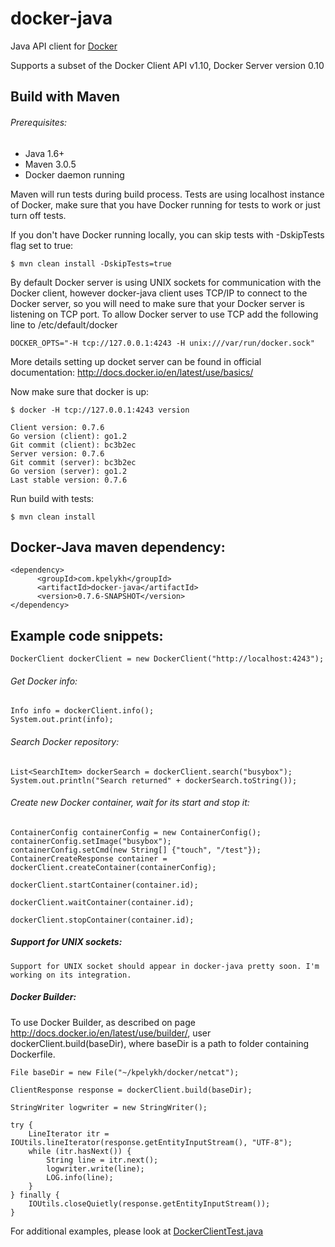# docker-java

Java API client for [Docker](http://docs.docker.io/ "Docker")

Supports a subset of the Docker Client API v1.10, Docker Server version 0.10

## Build with Maven

###### Prerequisites:

* Java 1.6+
* Maven 3.0.5
* Docker daemon running

Maven will run tests during build process. Tests are using localhost instance of Docker, make sure that
you have Docker running for tests to work or just turn off tests.

If you don't have Docker running locally, you can skip tests with -DskipTests flag set to true:

    $ mvn clean install -DskipTests=true


By default Docker server is using UNIX sockets for communication with the Docker client, however docker-java
client uses TCP/IP to connect to the Docker server, so you will need to make sure that your Docker server is
listening on TCP port. To allow Docker server to use TCP add the following line to /etc/default/docker

    DOCKER_OPTS="-H tcp://127.0.0.1:4243 -H unix:///var/run/docker.sock"

More details setting up docket server can be found in official documentation: http://docs.docker.io/en/latest/use/basics/

Now make sure that docker is up:
    
    $ docker -H tcp://127.0.0.1:4243 version

    Client version: 0.7.6
    Go version (client): go1.2
    Git commit (client): bc3b2ec
    Server version: 0.7.6
    Git commit (server): bc3b2ec
    Go version (server): go1.2
    Last stable version: 0.7.6

Run build with tests:

    $ mvn clean install

## Docker-Java maven dependency:

    <dependency>
          <groupId>com.kpelykh</groupId>
          <artifactId>docker-java</artifactId>
          <version>0.7.6-SNAPSHOT</version>
    </dependency>


## Example code snippets:

    DockerClient dockerClient = new DockerClient("http://localhost:4243");

###### Get Docker info:

    Info info = dockerClient.info();
    System.out.print(info);
    
###### Search Docker repository:

    List<SearchItem> dockerSearch = dockerClient.search("busybox");
    System.out.println("Search returned" + dockerSearch.toString());
      
###### Create new Docker container, wait for its start and stop it:

    ContainerConfig containerConfig = new ContainerConfig();
    containerConfig.setImage("busybox");
    containerConfig.setCmd(new String[] {"touch", "/test"});
    ContainerCreateResponse container = dockerClient.createContainer(containerConfig);

    dockerClient.startContainer(container.id);

    dockerClient.waitContainer(container.id);

    dockerClient.stopContainer(container.id);
    

##### Support for UNIX sockets:

    Support for UNIX socket should appear in docker-java pretty soon. I'm working on its integration.

##### Docker Builder:

To use Docker Builder, as described on page http://docs.docker.io/en/latest/use/builder/,
user dockerClient.build(baseDir), where baseDir is a path to folder containing Dockerfile.


    File baseDir = new File("~/kpelykh/docker/netcat");

    ClientResponse response = dockerClient.build(baseDir);

    StringWriter logwriter = new StringWriter();

    try {
        LineIterator itr = IOUtils.lineIterator(response.getEntityInputStream(), "UTF-8");
        while (itr.hasNext()) {
            String line = itr.next();
            logwriter.write(line);
            LOG.info(line);
        }
    } finally {
        IOUtils.closeQuietly(response.getEntityInputStream());
    }



For additional examples, please look at [DockerClientTest.java](https://github.com/kpelykh/docker-java/blob/master/src/test/java/com/kpelykh/docker/client/test/DockerClientTest.java "DockerClientTest.java")

